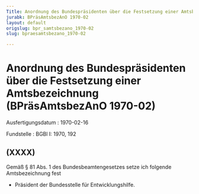 ```yaml
---
Title: Anordnung des Bundespräsidenten über die Festsetzung einer Amtsbezeichnung
jurabk: BPräsAmtsbezAnO 1970-02
layout: default
origslug: bpr_samtsbezano_1970-02
slug: bpraesamtsbezano_1970-02

---
```


# Anordnung des Bundespräsidenten über die Festsetzung einer Amtsbezeichnung (BPräsAmtsbezAnO 1970-02)

Ausfertigungsdatum
:   1970-02-16

Fundstelle
:   BGBl I: 1970, 192

## (XXXX)

Gemäß § 81 Abs. 1 des Bundesbeamtengesetzes setze ich folgende
Amtsbezeichnung fest

*   Präsident der Bundesstelle für Entwicklungshilfe.




